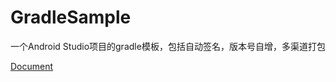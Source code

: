 # GradleSample
一个Android Studio项目的gradle模板，包括自动签名，版本号自增，多渠道打包

[Document](http://linkzhang.com/2016/09/12/android-gradle-config/)
